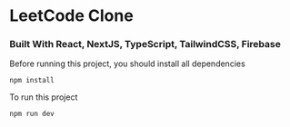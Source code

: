 # LeetCode Clone

### Built With React, NextJS, TypeScript, TailwindCSS, Firebase

Before running this project, you should install all dependencies
```npm 
npm install
```

To run this project
```npm 
npm run dev
```